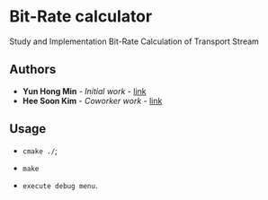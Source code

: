 # Bit-Rate calculator

Study and Implementation Bit-Rate Calculation of Transport Stream

## Authors

* **Yun Hong Min** - *Initial work* - [link](https://github.com/minyunhong)
* **Hee Soon Kim** - *Coworker work* - [link](https://github.com/heesoon)

## Usage

* `cmake ./`;

* `make`

* `execute debug menu`.

